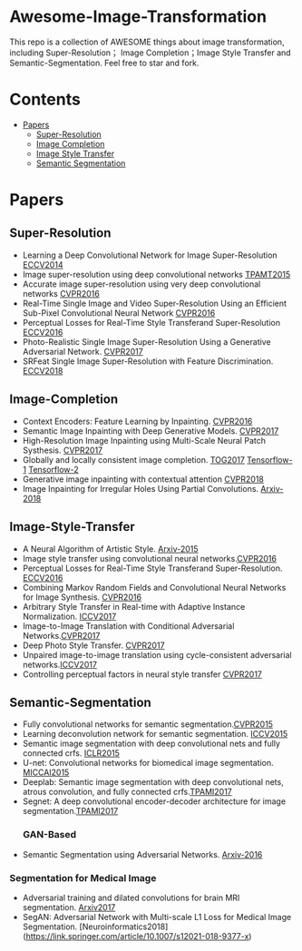 # Awesome-Image-Transformation

This repo is a collection of AWESOME things about image transformation, including Super-Resolution； Image Completion；Image Style Transfer and Semantic-Segmentation. Feel free to star and fork.

# Contents
- [Papers](#Papers)
  - [Super-Resolution](#Super-Resolution)
  - [Image Completion](#Image-Completion)
  - [Image Style Transfer](#Image-Style-Transfer)
  - [Semantic Segmentation](#Semantic-Segmentation)

 


# Papers
## Super-Resolution
* Learning a Deep Convolutional Network for Image Super-Resolution [ECCV2014](https://www.researchgate.net/profile/Chen_Change_Loy/publication/264552416_Lecture_Notes_in_Computer_Science/links/53e583e50cf25d674e9c280e.pdf)
* Image super-resolution using deep convolutional networks [TPAMT2015](https://arxiv.org/pdf/1501.00092.pdf)
* Accurate image super-resolution using very deep convolutional networks [CVPR2016](https://www.cv-foundation.org/openaccess/content_cvpr_2016/papers/Kim_Accurate_Image_Super-Resolution_CVPR_2016_paper.pdf)
* Real-Time Single Image and Video Super-Resolution Using an Efficient Sub-Pixel Convolutional Neural Network [CVPR2016](https://www.cv-foundation.org/openaccess/content_cvpr_2016/papers/Shi_Real-Time_Single_Image_CVPR_2016_paper.pdf)
* Perceptual Losses for Real-Time Style Transferand Super-Resolution [ECCV2016](https://arxiv.org/pdf/1603.08155.pdf%7C)
* Photo-Realistic Single Image Super-Resolution Using a Generative Adversarial Network. [CVPR2017](http://openaccess.thecvf.com/content_cvpr_2017/papers/Ledig_Photo-Realistic_Single_Image_CVPR_2017_paper.pdf)
* SRFeat Single Image Super-Resolution with Feature Discrimination. [ECCV2018](http://openaccess.thecvf.com/content_ECCV_2018/papers/Seong-Jin_Park_SRFeat_Single_Image_ECCV_2018_paper.pdf)



## Image-Completion
* Context Encoders: Feature Learning by Inpainting. [CVPR2016](https://www.cv-foundation.org/openaccess/content_cvpr_2016/papers/Pathak_Context_Encoders_Feature_CVPR_2016_paper.pdf)
* Semantic Image Inpainting with Deep Generative Models. [CVPR2017](http://openaccess.thecvf.com/content_cvpr_2017/papers/Yeh_Semantic_Image_Inpainting_CVPR_2017_paper.pdf)
* High-Resolution Image Inpainting using Multi-Scale Neural Patch Systhesis. [CVPR2017](http://openaccess.thecvf.com/content_cvpr_2017/papers/Yang_High-Resolution_Image_Inpainting_CVPR_2017_paper.pdf)
* Globally and locally consistent image completion. [TOG2017](http://iizuka.cs.tsukuba.ac.jp/projects/completion/data/completion_sig2017.pdf) [Tensorflow-1](https://github.com/shinseung428/GlobalLocalImageCompletion_TF) [Tensorflow-2](https://github.com/tadax/glcic)
* Generative image inpainting with contextual attention [CVPR2018](http://openaccess.thecvf.com/content_cvpr_2018/CameraReady/0456.pdf)
* Image Inpainting for Irregular Holes Using Partial Convolutions. [Arxiv-2018](https://arxiv.org/pdf/1804.07723.pdf)


## Image-Style-Transfer
* A Neural Algorithm of Artistic Style. [Arxiv-2015](https://arxiv.org/pdf/1508.06576.pdf)
* Image style transfer using convolutional neural networks.[CVPR2016](https://www.cv-foundation.org/openaccess/content_cvpr_2016/papers/Gatys_Image_Style_Transfer_CVPR_2016_paper.pdf)
* Perceptual Losses for Real-Time Style Transferand Super-Resolution. [ECCV2016](https://arxiv.org/pdf/1603.08155.pdf%7C)
* Combining Markov Random Fields and Convolutional Neural Networks for Image Synthesis. [CVPR2016](https://www.cv-foundation.org/openaccess/content_cvpr_2016/papers/Li_Combining_Markov_Random_CVPR_2016_paper.pdf)
* Arbitrary Style Transfer in Real-time with Adaptive Instance Normalization. [ICCV2017](http://openaccess.thecvf.com/content_ICCV_2017/papers/Huang_Arbitrary_Style_Transfer_ICCV_2017_paper.pdf)
* Image-to-Image Translation with Conditional Adversarial Networks.[CVPR2017](http://openaccess.thecvf.com/content_cvpr_2017/papers/Isola_Image-To-Image_Translation_With_CVPR_2017_paper.pdf)
* Deep Photo Style Transfer. [CVPR2017](http://openaccess.thecvf.com/content_cvpr_2017/papers/Luan_Deep_Photo_Style_CVPR_2017_paper.pdf)
* Unpaired image-to-image translation using cycle-consistent adversarial networks.[ICCV2017](http://openaccess.thecvf.com/content_ICCV_2017/papers/Zhu_Unpaired_Image-To-Image_Translation_ICCV_2017_paper.pdf)
* Controlling perceptual factors in neural style transfer [CVPR2017](http://openaccess.thecvf.com/content_cvpr_2017/papers/Gatys_Controlling_Perceptual_Factors_CVPR_2017_paper.pdf)

## Semantic-Segmentation
* Fully convolutional networks for semantic segmentation.[CVPR2015](https://www.cv-foundation.org/openaccess/content_cvpr_2015/papers/Long_Fully_Convolutional_Networks_2015_CVPR_paper.pdf)
* Learning deconvolution network for semantic segmentation. [ICCV2015](https://www.cv-foundation.org/openaccess/content_iccv_2015/papers/Noh_Learning_Deconvolution_Network_ICCV_2015_paper.pdf)
* Semantic image segmentation with deep convolutional nets and fully connected crfs. [ICLR2015](https://arxiv.org/abs/1412.7062)
* U-net: Convolutional networks for biomedical image segmentation. [MICCAI2015](https://link.springer.com/chapter/10.1007/978-3-319-24574-4_28)
* Deeplab: Semantic image segmentation with deep convolutional nets, atrous convolution, and fully connected crfs.[TPAMI2017](https://arxiv.org/pdf/1606.00915.pdf)
* Segnet: A deep convolutional encoder-decoder architecture for image segmentation.[TPAMI2017](https://www.computer.org/csdl/trans/tp/2017/12/07803544.pdf)
  ### GAN-Based
* Semantic Segmentation using Adversarial Networks. [Arxiv-2016](https://arxiv.org/pdf/1611.08408.pdf)

 ### Segmentation for Medical Image
* Adversarial training and dilated convolutions for brain MRI segmentation. [Arxiv2017](https://arxiv.org/pdf/1707.03195.pdf)
* SegAN: Adversarial Network with Multi-scale L1 Loss for Medical Image Segmentation. [Neuroinformatics2018] (https://link.springer.com/article/10.1007/s12021-018-9377-x)

